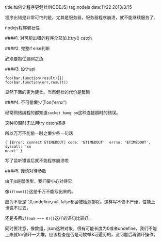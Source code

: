 title:如何让程序更健壮(NODEJS)
tag:nodejs
date:11:22 2013/3/15

程序出错是非常可怕的是，尤其是服务器，服务器程序崩溃，就不能继续服务了。

nodejs程序健壮性

####1. 对可能出错的程序全部加上try() catch

####2. 完整if else判断

必须要抓住漏网之鱼

####3. 设计api

	foo(bar,function(result){})
	foo(bar,function(err,result))

显然下面的更为健壮。当然健壮的代价是繁琐

####4. 不可偷懒少了on('error')

经常网络编程的都知道`socket hang on`这种连接超时的错误。

这种IO超时无法用try catch捕捉

所以万万不能偷一时之懒少些一句话

	{ [Error: connect ETIMEDOUT] code: 'ETIMEDOUT', errno: 'ETIMEDOUT', syscall: 'co
	nnect' }

写了监听错误后就不能程序崩溃啦


####5. 谨慎对待参数

由于js是弱类型，我们要小心对待它

像`if(num){}`这是千万不能写出来的。

应为不管是'',0,undefine,null,false都会被检测排除。这样写不仅不严谨，性能上也说不过去，

还是多用`if(num === 0){}`这样的语句比较好。

同时要注意，像数组，json这种对象，很有可能长度为0或者undefine，我们不能上来就for循环一大堆。应该检查是否是可枚举&可遍历的，没问题后再循环操作。


